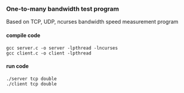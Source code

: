 ### One-to-many bandwidth test program

Based on TCP, UDP, ncurses bandwidth speed measurement program

#### compile code
```
gcc server.c -o server -lpthread -lncurses
gcc client.c -o client -lpthread
```

#### run code
```
./server tcp double
./client tcp double
```